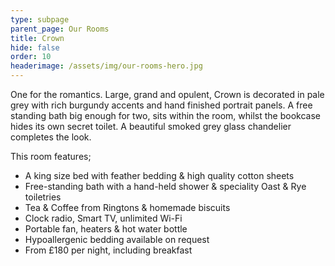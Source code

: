 ```yaml
---
type: subpage
parent_page: Our Rooms
title: Crown
hide: false
order: 10
headerimage: /assets/img/our-rooms-hero.jpg
---
```

One for the romantics. Large, grand and opulent, Crown is decorated in pale grey with rich burgundy accents and hand finished portrait panels. A free standing bath big enough for two, sits within the room, whilst the bookcase hides its own secret toilet. A beautiful smoked grey glass chandelier completes the look.

This room features; 

* A king size bed with feather bedding & high quality cotton sheets
* Free-standing bath with a hand-held shower & speciality Oast & Rye toiletries 
* Tea & Coffee from Ringtons & homemade biscuits 
* Clock radio, Smart TV, unlimited Wi-Fi
* Portable fan, heaters & hot water bottle
* Hypoallergenic bedding available on request
* From £180 per night, including breakfast
